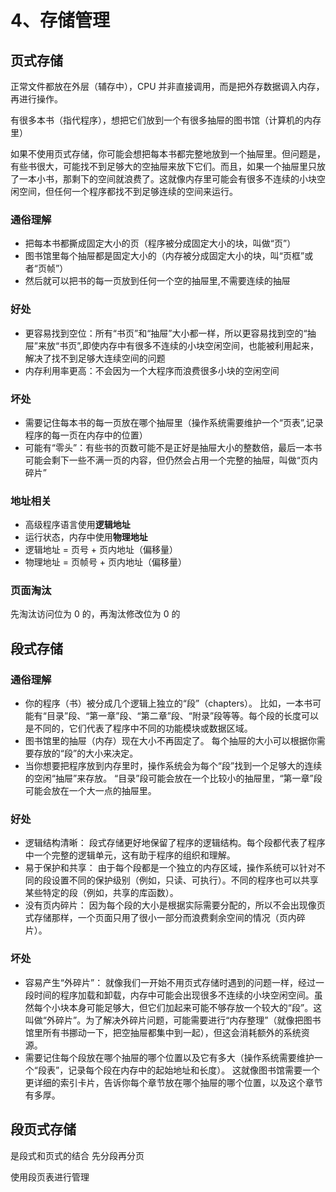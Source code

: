 # 4、存储管理

## 页式存储

正常文件都放在外层（辅存中），CPU 并非直接调用，而是把外存数据调入内存，再进行操作。

有很多本书（指代程序），想把它们放到一个有很多抽屉的图书馆（计算机的内存里）

如果不使用页式存储，你可能会想把每本书都完整地放到一个抽屉里。但问题是，有些书很大，可能找不到足够大的空抽屉来放下它们。而且，如果一个抽屉里只放了一本小书，那剩下的空间就浪费了。这就像内存里可能会有很多不连续的小块空闲空间，但任何一个程序都找不到足够连续的空间来运行。

### 通俗理解

- 把每本书都撕成固定大小的页（程序被分成固定大小的块，叫做“页”）
- 图书馆里每个抽屉都是固定大小的（内存被分成固定大小的块，叫“页框”或者“页帧”）
- 然后就可以把书的每一页放到任何一个空的抽屉里,不需要连续的抽屉

### 好处

- 更容易找到空位：所有“书页”和“抽屉”大小都一样，所以更容易找到空的“抽屉”来放“书页”,即使内存中有很多不连续的小块空闲空间，也能被利用起来，解决了找不到足够大连续空间的问题
- 内存利用率更高：不会因为一个大程序而浪费很多小块的空闲空间

### 坏处

- 需要记住每本书的每一页放在哪个抽屉里（操作系统需要维护一个“页表”,记录程序的每一页在内存中的位置）
- 可能有“零头”：有些书的页数可能不是正好是抽屉大小的整数倍，最后一本书可能会剩下一些不满一页的内容，但仍然会占用一个完整的抽屉，叫做“页内碎片”

### 地址相关

- 高级程序语言使用**逻辑地址**
- 运行状态，内存中使用**物理地址**
- 逻辑地址 = 页号 + 页内地址（偏移量）
- 物理地址 = 页帧号 + 页内地址（偏移量）

### 页面淘汰

先淘汰访问位为 0 的，再淘汰修改位为 0 的

## 段式存储

### 通俗理解

- 你的程序（书）被分成几个逻辑上独立的“段”（chapters）。 比如，一本书可能有“目录”段、“第一章”段、“第二章”段、“附录”段等等。每个段的长度可以是不同的，它们代表了程序中不同的功能模块或数据区域。
- 图书馆里的抽屉（内存）现在大小不再固定了。 每个抽屉的大小可以根据你需要存放的“段”的大小来决定。
- 当你想要把程序放到内存里时，操作系统会为每个“段”找到一个足够大的连续的空闲“抽屉”来存放。 “目录”段可能会放在一个比较小的抽屉里，“第一章”段可能会放在一个大一点的抽屉里。

### 好处

- 逻辑结构清晰： 段式存储更好地保留了程序的逻辑结构。每个段都代表了程序中一个完整的逻辑单元，这有助于程序的组织和理解。
- 易于保护和共享： 由于每个段都是一个独立的内存区域，操作系统可以针对不同的段设置不同的保护级别（例如，只读、可执行）。不同的程序也可以共享某些特定的段（例如，共享的库函数）。
- 没有页内碎片： 因为每个段的大小是根据实际需要分配的，所以不会出现像页式存储那样，一个页面只用了很小一部分而浪费剩余空间的情况（页内碎片）。

### 坏处

- 容易产生“外碎片”： 就像我们一开始不用页式存储时遇到的问题一样，经过一段时间的程序加载和卸载，内存中可能会出现很多不连续的小块空闲空间。虽然每个小块本身可能足够大，但它们加起来可能不够存放一个较大的“段”。这叫做“外碎片”。为了解决外碎片问题，可能需要进行“内存整理”（就像把图书馆里所有书挪动一下，把空抽屉都集中到一起），但这会消耗额外的系统资源。
- 需要记住每个段放在哪个抽屉的哪个位置以及它有多大（操作系统需要维护一个“段表”，记录每个段在内存中的起始地址和长度）。 这就像图书馆需要一个更详细的索引卡片，告诉你每个章节放在哪个抽屉的哪个位置，以及这个章节有多厚。

## 段页式存储

是段式和页式的结合 先分段再分页

使用段页表进行管理
